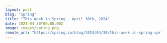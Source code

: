```yaml
---
layout: post
blog: "Spring"
title: "This Week in Spring - April 30th, 2024"
date: 2024-04-30T00:00:00Z
image: images/spring.png
remote_url: "https://spring.io/blog/2024/04/30/this-week-in-spring-april-30th-2024"
---
```

